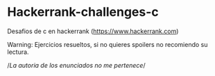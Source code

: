 # Hackerrank-challenges-c
Desafios de c en hackerrank (https://www.hackerrank.com)

Warning: Ejercicios resueltos, si no quieres spoilers no recomiendo su
lectura.

/*La autoria de los enunciados no me pertenece*/
